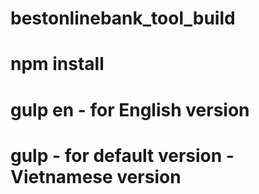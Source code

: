 # bestonlinebank_tool_build
# npm install
# gulp en - for English version
# gulp - for default version - Vietnamese version
